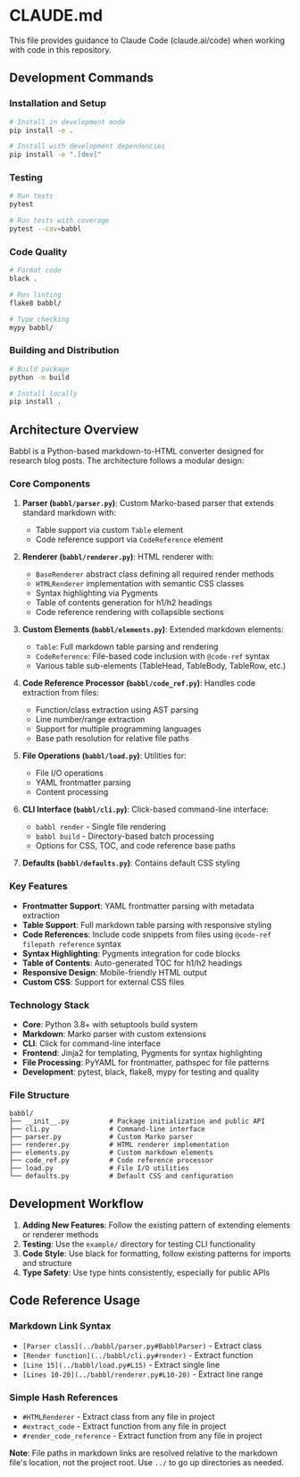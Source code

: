 # CLAUDE.md

This file provides guidance to Claude Code (claude.ai/code) when working with code in this repository.

## Development Commands

### Installation and Setup
```bash
# Install in development mode
pip install -e .

# Install with development dependencies
pip install -e ".[dev]"
```

### Testing
```bash
# Run tests
pytest

# Run tests with coverage
pytest --cov=babbl
```

### Code Quality
```bash
# Format code
black .

# Run linting
flake8 babbl/

# Type checking
mypy babbl/
```

### Building and Distribution
```bash
# Build package
python -m build

# Install locally
pip install .
```

## Architecture Overview

Babbl is a Python-based markdown-to-HTML converter designed for research blog posts. The architecture follows a modular design:

### Core Components

1. **Parser (`babbl/parser.py`)**: Custom Marko-based parser that extends standard markdown with:
   - Table support via custom `Table` element
   - Code reference support via `CodeReference` element

2. **Renderer (`babbl/renderer.py`)**: HTML renderer with:
   - `BaseRenderer` abstract class defining all required render methods
   - `HTMLRenderer` implementation with semantic CSS classes
   - Syntax highlighting via Pygments
   - Table of contents generation for h1/h2 headings
   - Code reference rendering with collapsible sections

3. **Custom Elements (`babbl/elements.py`)**: Extended markdown elements:
   - `Table`: Full markdown table parsing and rendering
   - `CodeReference`: File-based code inclusion with `@code-ref` syntax
   - Various table sub-elements (TableHead, TableBody, TableRow, etc.)

4. **Code Reference Processor (`babbl/code_ref.py`)**: Handles code extraction from files:
   - Function/class extraction using AST parsing
   - Line number/range extraction
   - Support for multiple programming languages
   - Base path resolution for relative file paths

5. **File Operations (`babbl/load.py`)**: Utilities for:
   - File I/O operations
   - YAML frontmatter parsing
   - Content processing

6. **CLI Interface (`babbl/cli.py`)**: Click-based command-line interface:
   - `babbl render` - Single file rendering
   - `babbl build` - Directory-based batch processing
   - Options for CSS, TOC, and code reference base paths

7. **Defaults (`babbl/defaults.py`)**: Contains default CSS styling

### Key Features

- **Frontmatter Support**: YAML frontmatter parsing with metadata extraction
- **Table Support**: Full markdown table parsing with responsive styling
- **Code References**: Include code snippets from files using `@code-ref filepath reference` syntax
- **Syntax Highlighting**: Pygments integration for code blocks
- **Table of Contents**: Auto-generated TOC for h1/h2 headings
- **Responsive Design**: Mobile-friendly HTML output
- **Custom CSS**: Support for external CSS files

### Technology Stack

- **Core**: Python 3.8+ with setuptools build system
- **Markdown**: Marko parser with custom extensions
- **CLI**: Click for command-line interface
- **Frontend**: Jinja2 for templating, Pygments for syntax highlighting
- **File Processing**: PyYAML for frontmatter, pathspec for file patterns
- **Development**: pytest, black, flake8, mypy for testing and quality

### File Structure

```
babbl/
├── __init__.py          # Package initialization and public API
├── cli.py               # Command-line interface
├── parser.py            # Custom Marko parser
├── renderer.py          # HTML renderer implementation
├── elements.py          # Custom markdown elements
├── code_ref.py          # Code reference processor
├── load.py              # File I/O utilities
└── defaults.py          # Default CSS and configuration
```

## Development Workflow

1. **Adding New Features**: Follow the existing pattern of extending elements or renderer methods
2. **Testing**: Use the `example/` directory for testing CLI functionality
3. **Code Style**: Use black for formatting, follow existing patterns for imports and structure
4. **Type Safety**: Use type hints consistently, especially for public APIs

## Code Reference Usage

### Markdown Link Syntax
- `[Parser class](../babbl/parser.py#BabblParser)` - Extract class
- `[Render function](../babbl/cli.py#render)` - Extract function  
- `[Line 15](../babbl/load.py#L15)` - Extract single line
- `[Lines 10-20](../babbl/renderer.py#L10-20)` - Extract line range

### Simple Hash References
- `#HTMLRenderer` - Extract class from any file in project
- `#extract_code` - Extract function from any file in project
- `#render_code_reference` - Extract function from any file in project

**Note**: File paths in markdown links are resolved relative to the markdown file's location, not the project root. Use `../` to go up directories as needed.